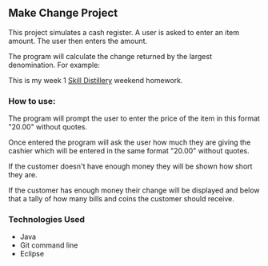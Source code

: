 ## Make Change Project

This project simulates a cash register.  A user is asked to enter an item amount.  The user then enters the amount.

The program will calculate the change returned by the largest denomination.  For example:



This is my week 1 [Skill Distillery](http://skilldistillery.com) weekend homework.

### How to use:
The program will prompt the user to enter the price of the item in this format "20.00" without quotes.

Once entered the program will ask the user how much they are giving the cashier which will be entered
in the same format "20.00" without quotes.

If the customer doesn't have enough money they will be shown how short they are.

If the customer has enough money their change will be displayed and below that a tally of how many bills and coins
the customer should receive.

### Technologies Used
* Java
* Git command line
* Eclipse